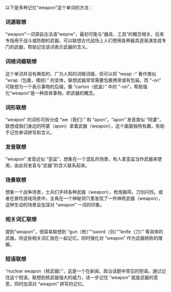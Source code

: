 以下是多种记忆“weapon”这个单词的方法：

### 词源联想
“weapon”一词源自古法语“wepne”，最初可能与“器具、工具”的概念相关，后来专指用于战斗或防御的武器。可以联想古代战场上人们使用各种器具逐渐演变成专门的武器，帮助记住该词表示武器的含义。

### 词根词缀联想
这个单词并没有典型的、广为人知的词根词缀，但可以将 “weap -” 看作类似 “wrap（包裹，缠绕）” 的变体，联想武器常常需要包裹携带或有包装。而 “-on” 可联想为一个表示事物的后缀，像 “carton（纸盒）” 中的 “-on”，帮助强化“weapon”是一种具体事物，即武器的概念。

### 词形联想
“weapon” 的词形可拆分成 “we（我们）” 和 “apon”，“apon” 发音类似 “阿婆”，联想成我们身边的阿婆（apon）拿着武器（weapon），这个画面独特有趣，有助于记住单词拼写和含义。

### 发音联想
“weapon” 发音近似 “歪盆”，想象在一个混乱的场景，有人拿歪盆当作武器来使用，由此将发音与“武器”的含义联系起来。

### 场景联想
想象一个战争场景，士兵们手持各种武器（weapon），枪炮轰鸣，刀剑闪烁。或者在冒险游戏场景中，主角在一个神秘洞穴里发现了一件神奇武器（weapon），这种生动的场景会加深对 “weapon” 一词的印象。

### 相关词汇联想
提到“weapon”，很容易联想到 “gun（枪）”“sword（剑）”“knife（刀）” 等具体的武器，将这些相关词汇放在一起记忆，同时强化对 “weapon” 作为武器统称的理解。

### 短语联想
“nuclear weapon（核武器）”，这是一个在新闻、政治话题中常见的短语。通过记住这个短语，联想到核武器强大的威力，进一步记住 “weapon” 就是武器的意思，同时加深对 “weapon” 拼写的记忆。 